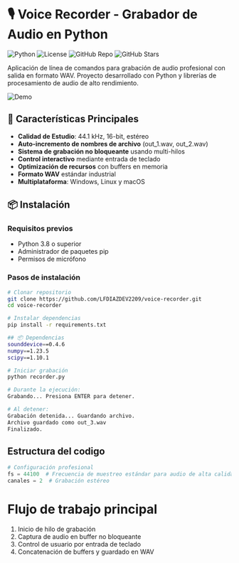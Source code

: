 # 🎙️ Voice Recorder - Grabador de Audio en Python

![Python](https://img.shields.io/badge/Python-3.8%2B-blue?logo=python&logoColor=white)
![License](https://img.shields.io/badge/License-MIT-green)
![GitHub Repo](https://img.shields.io/badge/Repo-Open%20Source-success)
![GitHub Stars](https://img.shields.io/github/stars/LFDIAZDEV2209/voice-recorder?style=social)

Aplicación de línea de comandos para grabación de audio profesional con salida en formato WAV. Proyecto desarrollado con Python y librerías de procesamiento de audio de alto rendimiento.

![Demo](https://via.placeholder.com/800x400.png?text=Grabación+en+tiempo+real) <!-- Agregar captura real -->

## 🌟 Características Principales
- **Calidad de Estudio**: 44.1 kHz, 16-bit, estéreo
- **Auto-incremento de nombres de archivo** (out_1.wav, out_2.wav)
- **Sistema de grabación no bloqueante** usando multi-hilos
- **Control interactivo** mediante entrada de teclado
- **Optimización de recursos** con buffers en memoria
- **Formato WAV** estándar industrial
- **Multiplataforma**: Windows, Linux y macOS

## 📦 Instalación

### Requisitos previos
- Python 3.8 o superior
- Administrador de paquetes pip
- Permisos de micrófono

### Pasos de instalación
```bash
# Clonar repositorio
git clone https://github.com/LFDIAZDEV2209/voice-recorder.git
cd voice-recorder

# Instalar dependencias
pip install -r requirements.txt

## 📦 Dependencias
sounddevice==0.4.6
numpy==1.23.5
scipy==1.10.1

# Iniciar grabación
python recorder.py

# Durante la ejecución:
Grabando... Presiona ENTER para detener.

# Al detener:
Grabación detenida... Guardando archivo.
Archivo guardado como out_3.wav
Finalizado.
```

## Estructura del codigo
```python
# Configuración profesional
fs = 44100  # Frecuencia de muestreo estándar para audio de alta calidad
canales = 2  # Grabación estéreo
```

# Flujo de trabajo principal
1. Inicio de hilo de grabación
2. Captura de audio en buffer no bloqueante
3. Control de usuario por entrada de teclado
4. Concatenación de buffers y guardado en WAV